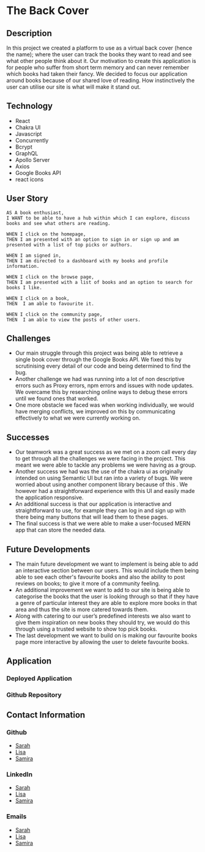 # The Back Cover

## Description

In this project we created a platform to use as a virtual back cover (hence the name); where the user can track the books they want to read and see what other people think about it. Our motivation to create this application is for people who suffer from short term memory and can never remember which books had taken their fancy. We decided to focus our application around books because of our shared love of reading. How instinctively the user can utilise our site is what will make it stand out.

## Technology 

- React
- Chakra UI
- Javascript 
- Concurrently
- Bcrypt
- GraphQL
- Apollo Server
- Axios
- Google Books API
- react icons

## User Story
```
AS A book enthusiast,
I WANT to be able to have a hub within which I can explore, discuss books and see what others are reading.

WHEN I click on the homepage,
THEN I am presented with an option to sign in or sign up and am presented with a list of top picks or authors.

WHEN I am signed in, 
THEN I am directed to a dashboard with my books and profile information.

WHEN I click on the browse page,
THEN I am presented with a list of books and an option to search for books I like.

WHEN I click on a book,
THEN  I am able to favourite it.

WHEN I click on the community page,
THEN  I am able to view the posts of other users.

```

## Challenges

- Our main struggle through this project was being able to retrieve a single book cover through the Google Books API. We fixed this by scrutinising every detail of our code and being determined to find the bug. 
- Another challenge we had was running into a lot of non descriptive errors such as Proxy errors, npm errors and issues with node updates. We overcame this by researching online ways to debug these errors until we found ones that worked.
- One more obstacle we faced was when working individually, we would have merging conflicts, we improved on this by communicating effectively to what we were currently working on.


## Successes

- Our teamwork was a great success as we met on a zoom call every day to get through all the challenges we were facing in the project. This meant we were able to tackle any problems we were having as a group. 
- Another success we had was the use of the chakra ui as originally intended on using Semantic UI but ran into a variety of bugs. We were worried about using another component library because of this . We however had a straightforward experience with this UI and easily made the application responsive.
- An additional success is that our application is interactive and straightforward to use, for example they can log in and sign up with there being many buttons that will lead them to these pages.
- The final success is that we were able to make a user-focused MERN app that can store the needed data.



## Future Developments

- The main future development we want to implement is being able to add an interactive section between our users. This would include them being able to see each other's favourite books and also the ability to post reviews on books; to give it more of a community feeling.
- An additional improvement we want to add to our site is being able to categorise the books that the user is looking through so that if they have a genre of particular interest they are able to explore more books in that area and thus the site is more catered towards them.
- Along with catering to our user’s predefined interests we also want to give them inspiration on new books they should try,  we would do this through using a trusted website to show top pick books.
- The last development we want to build on is making our favourite books page more interactive by allowing the user to delete favourite books.


## Application

### Deployed Application

### Github Repository


## Contact Information

### Github
- [Sarah](https://github.com/LanguageBytes)
- [Lisa](https://github.com/LisaCR01)
- [Samira](https://github.com/samira0101)
### LinkedIn
- [Sarah](https://www.linkedin.com/in/sarah-lloyd-19673b135/)
- [Lisa](https://www.linkedin.com/in/LisaCR01)
- [Samira](https:www.linkedin.com/in/samira-hirsi-4609131a8)
### Emails
- [Sarah](mailto:sarahlloyd407a@gmail.com)
- [Lisa](mailto:lcrgunn@gmail.com)
- [Samira](mailto:samira-h@hotmail.co.uk)